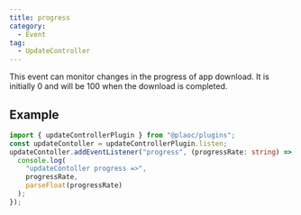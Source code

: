 ```yaml
---
title: progress
category:
  - Event
tag:
  - UpdateController
---
```


This event can monitor changes in the progress of app download. It is initially 0 and will be 100 when the download is completed.

## Example

```ts
import { updateControllerPlugin } from "@plaoc/plugins";
const updateContoller = updateControllerPlugin.listen;
updateContoller.addEventListener("progress", (progressRate: string) => {
  console.log(
    "updateContoller progress =>",
    progressRate,
    parseFloat(progressRate)
  );
});
```
